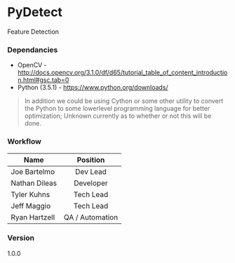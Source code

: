 # PyDetect
Feature Detection

### Dependancies
  - OpenCV - http://docs.opencv.org/3.1.0/df/d65/tutorial_table_of_content_introduction.html#gsc.tab=0
  - Python (3.5.1) - https://www.python.org/downloads/
> In addition we could be using Cython or some other utility to convert the 
> Python to some lowerlevel programming language for better optimization;
> Unknown currently as to whether or not this will be done.

### Workflow
| Name   | Position |
|----------|:-------------:|
| Joe Bartelmo|  Dev Lead | 
| Nathan Dileas | Developer | 
| Tyler Kuhns | Tech Lead  | 
| Jeff Maggio | Tech Lead | 
| Ryan Hartzell | QA / Automation | 
    


### Version
1.0.0
